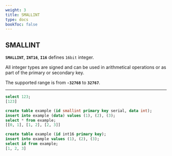 ```yaml
---
weight: 3
title: SMALLINT
type: docs
bookToc: false
---
```


## SMALLINT

**`SMALLINT`**, **`INT16`**, **`I16`** defines `16bit` integer.

All integer types are signed and can be used in arithmetical operations or as part of
the primary or secondary key.

The supported range is from **`-32768`** to **`32767`**.

---

```SQL
select 123;
[123]
```

```SQL
create table example (id smallint primary key serial, data int);
insert into example (data) values (1), (2), (3);
select * from example;
[[0, 1], [1, 2], [2, 3]]
```

```SQL
create table example (id int16 primary key);
insert into example values (1), (2), (3);
select id from example;
[1, 2, 3]
```
